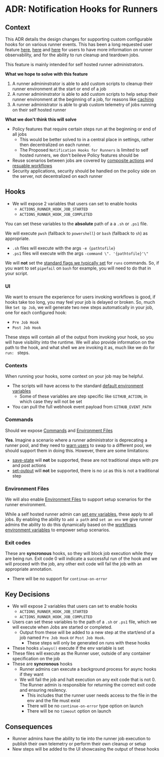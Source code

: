 # ADR: Notification Hooks for Runners

## Context

This ADR details the design changes for supporting custom configurable hooks for on various runner events. This has been a long requested user feature [here](https://github.com/actions/runner/issues/1543), [here](https://github.com/actions/runner/issues/699) and [here](https://github.com/actions/runner/issues/1116) for users to have more information on runner observability, and for the ability to run cleanup and teardown jobs. 

This feature is mainly intended for self hosted runner administrators.

**What we hope to solve with this feature**
1. A runner admininstrator is able to add custom scripts to cleanup their runner environment at the start or end of a job
2. A runner admininstrator is able to add custom scripts to help setup their runner environment at the beginning of a job, for reasons like [caching](https://github.com/actions/runner/issues/1543#issuecomment-1050346279)
3. A runner administrator is able to grab custom telemetry of jobs running on their self hosted runner

**What we don't think this will solve**
- Policy features that require certain steps run at the beginning or end of all jobs
  - This would be better solved to in a central place in settings, rather then decentralized on each runner. 
  - The Proposed `Notification Hooks for Runners` is limited to self hosted runners, we don't beileve Policy features should be
- Reuse scenarios between jobs are covered by [composite actions](https://docs.github.com/en/actions/creating-actions/creating-a-composite-action) and [resuable workflows](https://docs.github.com/en/actions/using-workflows/reusing-workflows)
- Security applications, security should be handled on the policy side on the server, not decentralized on each runner

## Hooks
- We will expose 2 variables that users can set to enable hooks  
  - `ACTIONS_RUNNER_HOOK_JOB_STARTED`
  - `ACTIONS_RUNNER_HOOK_JOB_COMPLETED`

You can set these variables to the **absolute** path of a a `.sh` or `.ps1` file.

We will execute `pwsh` (fallback to `powershell`) or `bash` (fallback to `sh`) as appropriate.
- `.sh` files will execute with the args `-e {pathtofile}`
- `.ps1` files will execute with the args `-command \". '{pathtofile}'\"`

We will **not** set the [standard flags we typically set](https://docs.github.com/en/actions/using-workflows/workflow-syntax-for-github-actions#jobsjob_idstepsshell) for `runs` commands. So, if you want to set `pipefail` on `bash` for example, you will need to do that in your script.

### UI
We want to ensure the experience for users invoking workflows is good, if hooks take too long, you may feel your job is delayed or broken. So, much like `Set Up Job`, we will generate two new steps automatically in your job, one for each configured hook: 
- `Pre Job Hook`  
- `Post Job Hook` 

These steps will contain all of the output from invoking your hook, so you will have visibility into the runtime. We will also provide information on the path to the hook, and what shell we are invoking it as, much like we do for `run: ` steps.

### Contexts
When running your hooks, some context on your job may be helpful.
- The scripts will have access to the standard [default environment variables](https://docs.github.com/en/actions/learn-github-actions/environment-variables#default-environment-variables)
  - Some of these variables are step specific like `GITHUB_ACTION`, in which case they will not be set
- You can pull the full webhook event payload from `GITHUB_EVENT_PATH`

### Commands
Should we expose [Commands](https://docs.github.com/en/actions/using-workflows/workflow-commands-for-github-actions) and [Environment Files](https://docs.github.com/en/actions/using-workflows/workflow-commands-for-github-actions#environment-files)

**Yes**. Imagine a scenario where a runner administrator is deprecating a runner pool, and they need to [warn users](https://docs.github.com/en/actions/using-workflows/workflow-commands-for-github-actions#setting-a-warning-message) to swap to a different pool, we should support them in doing this. However, there are some limitations:
- [save-state](https://docs.github.com/en/actions/using-workflows/workflow-commands-for-github-actions#sending-values-to-the-pre-and-post-actions) will **not** be supported, these are not traditional steps with pre and post actions
- [set-output](https://docs.github.com/en/actions/using-workflows/workflow-commands-for-github-actions#using-workflow-commands-to-access-toolkit-functions) will **not** be supported, there is no `id` as this is not a traditional step


### Environment Files
We will also enable [Environment Files](https://docs.github.com/en/actions/using-workflows/workflow-commands-for-github-actions#environment-files) to support setup scenarios for the runner environment.

While a self hosted runner admin can [set env variables](https://docs.github.com/en/actions/hosting-your-own-runners/using-a-proxy-server-with-self-hosted-runners#using-a-env-file-to-set-the-proxy-configuration), these apply to all jobs. By enabling the ability to `add a path` and `set an env` we give runner admins the ability to do this dynamically based on the [workflows environment variables](https://docs.github.com/en/actions/learn-github-actions/environment-variables#default-environment-variables) to empower setup scenarios.


### Exit codes
These are **syncronous** hooks, so they will block job execution while they are being run. Exit code 0 will indicate a successful run of the hook and we will proceed with the job, any other exit code will fail the job with an appropriate annotation.
- There will be no support for `continue-on-error`

## Key Decisions
- We will expose 2 variables that users can set to enable hooks  
  - `ACTIONS_RUNNER_HOOK_JOB_STARTED`
  - `ACTIONS_RUNNER_HOOK_JOB_COMPLETED`
- Users can set these variables to the path of a `.sh` or `.ps1` file, which we will execute when Jobs are started or completed.
  - Output from these will be added to a new step at the start/end of a job named `Pre Job Hook` or `Post Job Hook`. 
    - These steps will only be generated on runs with these hooks
- These hooks `always()` execute if the env variable is set
- These files will execute as the Runner user, outside of any container specification on the job
- These are **syncronous** hooks
  - Runner admins can execute a background process for async hooks if they want
  - We will fail the job and halt execution on any exit code that is not 0. The Runner admin is responsible for returning the correct exit code and ensuring resilency. 
    - This includes that the runner user needs access to the file in the env and the file must exist
    - There will be no `continue-on-error` type option on launch
    - There will be no `timeout` option on launch

## Consequences
- Runner admins have the ability to tie into the runner job execution to publish their own telemetry or perform their own cleanup or setup
- New steps will be added to the UI showcasing the output of these hooks
